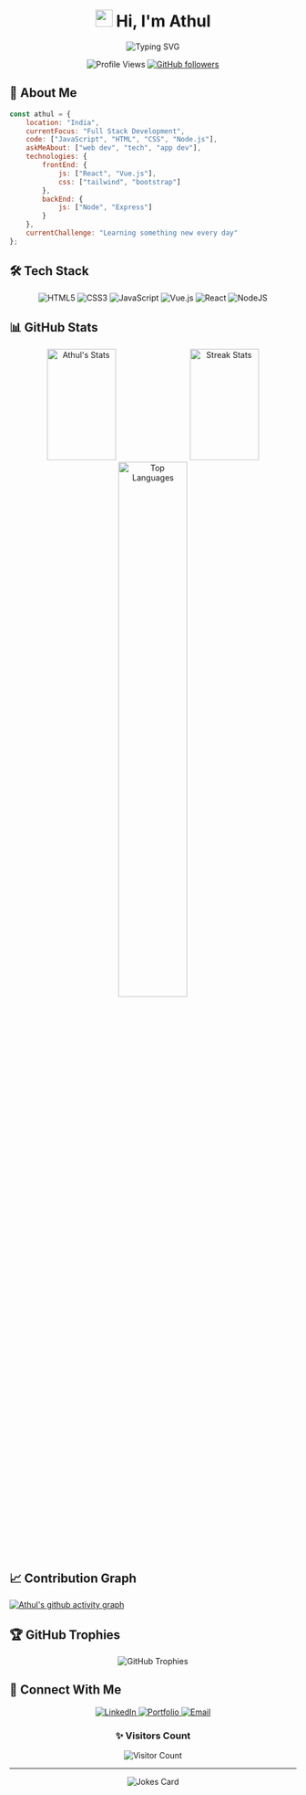 <h1 align="center">
  <img src="https://media.giphy.com/media/hvRJCLFzcasrR4ia7z/giphy.gif" width="30px"/> 
  Hi, I'm Athul
</h1>

<div align="center">
  <img src="https://readme-typing-svg.demolab.com?font=Fira+Code&pause=1000&color=7F3ACE&center=true&vCenter=true&width=435&lines=Full+Stack+Developer;Always+Learning+New+Things;Passionate+about+Web+Development" alt="Typing SVG" />
</div>

<div align="center">
  
  ![Profile Views](https://komarev.com/ghpvc/?username=Athulsn10&style=for-the-badge&color=7F3ACE)
  [![GitHub followers](https://img.shields.io/github/followers/Athulsn10?style=for-the-badge&logo=github&color=7F3ACE)](https://github.com/Athulsn10)
  
</div>

## 💫 About Me
```javascript
const athul = {
    location: "India",
    currentFocus: "Full Stack Development",
    code: ["JavaScript", "HTML", "CSS", "Node.js"],
    askMeAbout: ["web dev", "tech", "app dev"],
    technologies: {
        frontEnd: {
            js: ["React", "Vue.js"],
            css: ["tailwind", "bootstrap"]
        },
        backEnd: {
            js: ["Node", "Express"]
        }
    },
    currentChallenge: "Learning something new every day"
};
```

## 🛠️ Tech Stack
<div align="center">
  
  ![HTML5](https://img.shields.io/badge/HTML5-%23E34F26.svg?style=for-the-badge&logo=html5&logoColor=white)
  ![CSS3](https://img.shields.io/badge/CSS3-%231572B6.svg?style=for-the-badge&logo=css3&logoColor=white)
  ![JavaScript](https://img.shields.io/badge/JavaScript-%23F7DF1E.svg?style=for-the-badge&logo=javascript&logoColor=black)
  ![Vue.js](https://img.shields.io/badge/Vue.js-%2335495e.svg?style=for-the-badge&logo=vuedotjs&logoColor=%234FC08D)
  ![React](https://img.shields.io/badge/React-%2320232a.svg?style=for-the-badge&logo=react&logoColor=%2361DAFB)
  ![NodeJS](https://img.shields.io/badge/Node.js-6DA55F?style=for-the-badge&logo=node.js&logoColor=white)
  
</div>

## 📊 GitHub Stats
<div align="center">
  <img width="49%" height="195px" src="https://github-readme-stats.vercel.app/api?username=Athulsn10&show_icons=true&count_private=true&hide_border=true&title_color=7F3ACE&icon_color=7F3ACE&text_color=c9d1d9&bg_color=0d1117" alt="Athul's Stats" /> 
  <img width="49%" height="195px" src="https://github-readme-streak-stats.herokuapp.com/?user=Athulsn10&hide_border=true&stroke=7F3ACE&background=0D1117&ring=7F3ACE&fire=7F3ACE&currStreakNum=FFFFFF&sideNums=FFFFFF&currStreakLabel=7F3ACE&sideLabels=7F3ACE&dates=FFFFFF" alt="Streak Stats" />
</div>

<div align="center">
  <img width="49%" src="https://github-readme-stats.vercel.app/api/top-langs/?username=Athulsn10&layout=compact&hide_border=true&title_color=7F3ACE&text_color=FFFFFF&bg_color=0d1117" alt="Top Languages" />
</div>

## 📈 Contribution Graph
[![Athul's github activity graph](https://github-readme-activity-graph.vercel.app/graph?username=Athulsn10&bg_color=0d1117&color=7F3ACE&line=7F3ACE&point=FFFFFF&area=true&hide_border=true)](https://github.com/ashutosh00710/github-readme-activity-graph)

## 🏆 GitHub Trophies
<div align="center">
  <img src="https://github-profile-trophy.vercel.app/?username=Athulsn10&theme=dracula&no-frame=true&no-bg=true&column=7" alt="GitHub Trophies"/>
</div>

## 🤝 Connect With Me
<div align="center">
  <a href="https://linkedin.com/in/athul-nair123" target="_blank">
    <img src="https://img.shields.io/badge/LinkedIn-%230077B5.svg?style=for-the-badge&logo=linkedin&logoColor=white" alt="LinkedIn">
  </a>
  <a href="https://portfolio-athul.vercel.app/" target="_blank">
    <img src="https://img.shields.io/badge/Portfolio-%23000000.svg?style=for-the-badge&logo=firefox&logoColor=white" alt="Portfolio">
  </a>
  <a href="mailto:athulsn32@gmail.com">
    <img src="https://img.shields.io/badge/Gmail-%23EA4335.svg?style=for-the-badge&logo=gmail&logoColor=white" alt="Email">
  </a>
</div>

<div align="center">
  <h3>✨ Visitors Count</h3>
  <img src="https://profile-counter.glitch.me/{Athulsn10}/count.svg" alt="Visitor Count" />
</div>

---
<div align="center">
  <img src="https://readme-jokes.vercel.app/api?hideBorder&theme=dracula" alt="Jokes Card" />
</div>
